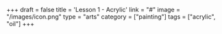 +++
draft = false
title = 'Lesson 1 - Acrylic'
link = "#"
image = "/images/icon.png"
type = "arts"
category = ["painting"]
tags = ["acrylic", "oil"]
+++